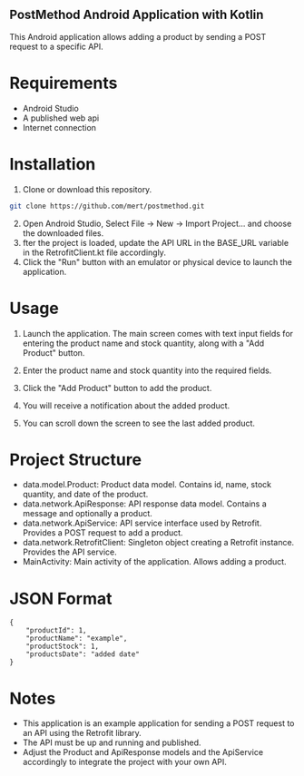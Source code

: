 ## PostMethod Android Application with Kotlin

This Android application allows adding a product by sending a POST request to a specific API.

# Requirements
- Android Studio
- A published web api
- Internet connection

# Installation
1. Clone or download this repository.
```bash
git clone https://github.com/mert/postmethod.git
```
2. Open Android Studio, Select File -> New -> Import Project... and choose the downloaded files.
3. fter the project is loaded, update the API URL in the BASE_URL variable in the RetrofitClient.kt file accordingly.
4. Click the "Run" button with an emulator or physical device to launch the application.

# Usage
1. Launch the application. The main screen comes with text input fields for entering the product name and stock quantity,
along with a "Add Product" button.

2. Enter the product name and stock quantity into the required fields.
3. Click the "Add Product" button to add the product.
4. You will receive a notification about the added product.
5. You can scroll down the screen to see the last added product.

# Project Structure

- data.model.Product: Product data model. Contains id, name, stock quantity, and date of the product.
- data.network.ApiResponse: API response data model. Contains a message and optionally a product.
- data.network.ApiService: API service interface used by Retrofit. Provides a POST request to add a product.
- data.network.RetrofitClient: Singleton object creating a Retrofit instance. Provides the API service.
- MainActivity: Main activity of the application. Allows adding a product.


# JSON Format 

```
{
    "productId": 1,
    "productName": "example",
    "productStock": 1,
    "productsDate": "added date"
}
```

# Notes

- This application is an example application for sending a POST request to an API using the Retrofit library.
- The API must be up and running and published.
- Adjust the Product and ApiResponse models and the ApiService accordingly to integrate the project with your own API.





